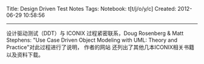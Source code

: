 Title: Design Driven Test Notes
Tags: 
Notebook: t[t/j/o/y/c]
Created: 2012-06-29 10:58:56

------

设计驱动测试（DDT）与 ICONIX 过程紧密联系，Doug Rosenberg & Matt Stephens: "Use Case Driven Object Modeling with UML: Theory and Practice"对此过程进行了说明， 作者的网站 还列出了其他几本ICONIX相关书籍以及资料下载。